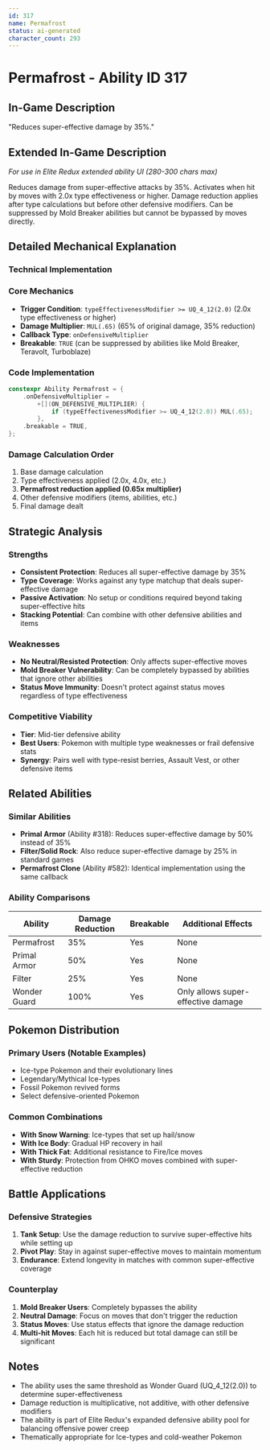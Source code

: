 ```yaml
---
id: 317
name: Permafrost
status: ai-generated
character_count: 293
---
```


# Permafrost - Ability ID 317

## In-Game Description
"Reduces super-effective damage by 35%."

## Extended In-Game Description
*For use in Elite Redux extended ability UI (280-300 chars max)*

Reduces damage from super-effective attacks by 35%. Activates when hit by moves with 2.0x type effectiveness or higher. Damage reduction applies after type calculations but before other defensive modifiers. Can be suppressed by Mold Breaker abilities but cannot be bypassed by moves directly.

## Detailed Mechanical Explanation

### Technical Implementation

### Core Mechanics
- **Trigger Condition**: `typeEffectivenessModifier >= UQ_4_12(2.0)` (2.0x type effectiveness or higher)
- **Damage Multiplier**: `MUL(.65)` (65% of original damage, 35% reduction)
- **Callback Type**: `onDefensiveMultiplier`
- **Breakable**: `TRUE` (can be suppressed by abilities like Mold Breaker, Teravolt, Turboblaze)

### Code Implementation
```c
constexpr Ability Permafrost = {
    .onDefensiveMultiplier =
        +[](ON_DEFENSIVE_MULTIPLIER) {
            if (typeEffectivenessModifier >= UQ_4_12(2.0)) MUL(.65);
        },
    .breakable = TRUE,
};
```

### Damage Calculation Order
1. Base damage calculation
2. Type effectiveness applied (2.0x, 4.0x, etc.)
3. **Permafrost reduction applied (0.65x multiplier)**
4. Other defensive modifiers (items, abilities, etc.)
5. Final damage dealt

## Strategic Analysis

### Strengths
- **Consistent Protection**: Reduces all super-effective damage by 35%
- **Type Coverage**: Works against any type matchup that deals super-effective damage
- **Passive Activation**: No setup or conditions required beyond taking super-effective hits
- **Stacking Potential**: Can combine with other defensive abilities and items

### Weaknesses
- **No Neutral/Resisted Protection**: Only affects super-effective moves
- **Mold Breaker Vulnerability**: Can be completely bypassed by abilities that ignore other abilities
- **Status Move Immunity**: Doesn't protect against status moves regardless of type effectiveness

### Competitive Viability
- **Tier**: Mid-tier defensive ability
- **Best Users**: Pokemon with multiple type weaknesses or frail defensive stats
- **Synergy**: Pairs well with type-resist berries, Assault Vest, or other defensive items

## Related Abilities

### Similar Abilities
- **Primal Armor** (Ability #318): Reduces super-effective damage by 50% instead of 35%
- **Filter/Solid Rock**: Also reduce super-effective damage by 25% in standard games
- **Permafrost Clone** (Ability #582): Identical implementation using the same callback

### Ability Comparisons
| Ability | Damage Reduction | Breakable | Additional Effects |
|---------|------------------|-----------|-------------------|
| Permafrost | 35% | Yes | None |
| Primal Armor | 50% | Yes | None |
| Filter | 25% | Yes | None |
| Wonder Guard | 100% | Yes | Only allows super-effective damage |

## Pokemon Distribution

### Primary Users (Notable Examples)
- Ice-type Pokemon and their evolutionary lines
- Legendary/Mythical Ice-types
- Fossil Pokemon revived forms
- Select defensive-oriented Pokemon

### Common Combinations
- **With Snow Warning**: Ice-types that set up hail/snow
- **With Ice Body**: Gradual HP recovery in hail
- **With Thick Fat**: Additional resistance to Fire/Ice moves
- **With Sturdy**: Protection from OHKO moves combined with super-effective reduction

## Battle Applications

### Defensive Strategies
1. **Tank Setup**: Use the damage reduction to survive super-effective hits while setting up
2. **Pivot Play**: Stay in against super-effective moves to maintain momentum
3. **Endurance**: Extend longevity in matches with common super-effective coverage

### Counterplay
1. **Mold Breaker Users**: Completely bypasses the ability
2. **Neutral Damage**: Focus on moves that don't trigger the reduction
3. **Status Moves**: Use status effects that ignore the damage reduction
4. **Multi-hit Moves**: Each hit is reduced but total damage can still be significant

## Notes
- The ability uses the same threshold as Wonder Guard (UQ_4_12(2.0)) to determine super-effectiveness
- Damage reduction is multiplicative, not additive, with other defensive modifiers
- The ability is part of Elite Redux's expanded defensive ability pool for balancing offensive power creep
- Thematically appropriate for Ice-types and cold-weather Pokemon